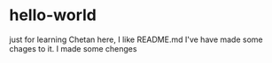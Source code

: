 # hello-world
just for learning
Chetan here, I like README.md 
I've have made some chages to it.
I made some chenges
